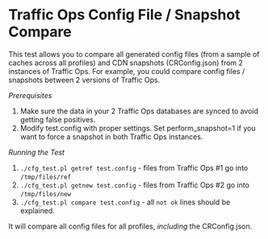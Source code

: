 <!--
    Licensed to the Apache Software Foundation (ASF) under one
    or more contributor license agreements.  See the NOTICE file
    distributed with this work for additional information
    regarding copyright ownership.  The ASF licenses this file
    to you under the Apache License, Version 2.0 (the
    "License"); you may not use this file except in compliance
    with the License.  You may obtain a copy of the License at

      http://www.apache.org/licenses/LICENSE-2.0

    Unless required by applicable law or agreed to in writing,
    software distributed under the License is distributed on an
    "AS IS" BASIS, WITHOUT WARRANTIES OR CONDITIONS OF ANY
    KIND, either express or implied.  See the License for the
    specific language governing permissions and limitations
    under the License.
-->

# Traffic Ops Config File / Snapshot Compare

This test allows you to compare all generated config files (from a sample of caches across all profiles) and CDN snapshots (CRConfig.json) from 2 instances of Traffic Ops. For example, you could compare config files / snapshots between 2 versions of Traffic Ops.

*Prerequisites*

1. Make sure the data in your 2 Traffic Ops databases are synced to avoid getting false positives.
2. Modify test.config with proper settings. Set perform_snapshot=1 if you want to force a snapshot in both Traffic Ops instances.

*Running the Test*

1. `./cfg_test.pl getref test.config` - files from Traffic Ops #1 go into `/tmp/files/ref`
2. `./cfg_test.pl getnew test.config` - files from Traffic Ops #2 go into `/tmp/files/new`
3. `./cfg_test.pl compare test.config` - all `not ok` lines should be explained.

It will compare all config files for all profiles, _including_ the CRConfig.json.

